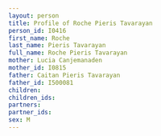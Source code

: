 ```yaml
---
layout: person
title: Profile of Roche Pieris Tavarayan
person_id: I0416
first_name: Roche
last_name: Pieris Tavarayan
full_name: Roche Pieris Tavarayan
mother: Lucia Canjemanaden
mother_id: I0815
father: Caitan Pieris Tavarayan
father_id: I500081
children:
children_ids:
partners:
partner_ids:
sex: M
---
```


